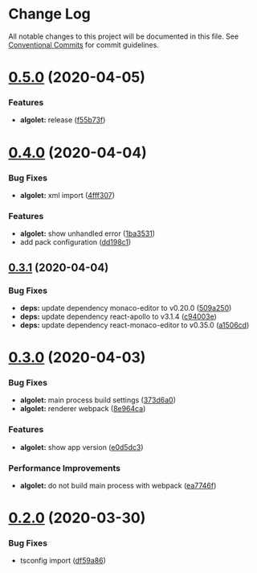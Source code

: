 # Change Log

All notable changes to this project will be documented in this file.
See [Conventional Commits](https://conventionalcommits.org) for commit guidelines.

# [0.5.0](https://github.com/dawlet-team/dawlet-poc/compare/v0.4.0...v0.5.0) (2020-04-05)


### Features

* **algolet:** release ([f55b73f](https://github.com/dawlet-team/dawlet-poc/commit/f55b73ffc9669ace95c8a2d375071488d2f1ca2a))





# [0.4.0](https://github.com/dawlet-team/dawlet-poc/compare/v0.3.1...v0.4.0) (2020-04-04)


### Bug Fixes

* **algolet:** xml import ([4fff307](https://github.com/dawlet-team/dawlet-poc/commit/4fff30728827a9cf56f36f20b4f2e6b6e4e14ba4))


### Features

* **algolet:** show unhandled error ([1ba3531](https://github.com/dawlet-team/dawlet-poc/commit/1ba35319c4e62e97ef2a8d5d552091fc07f36870))
* add pack configuration ([dd198c1](https://github.com/dawlet-team/dawlet-poc/commit/dd198c1fb90d330c92aa3b627819539a92edb82c))





## [0.3.1](https://github.com/dawlet-team/dawlet-poc/compare/v0.3.0...v0.3.1) (2020-04-04)


### Bug Fixes

* **deps:** update dependency monaco-editor to v0.20.0 ([509a250](https://github.com/dawlet-team/dawlet-poc/commit/509a2500ea0fe89301cb0fe688dcc8fa73b73f83))
* **deps:** update dependency react-apollo to v3.1.4 ([c94003e](https://github.com/dawlet-team/dawlet-poc/commit/c94003e463ddf0a965dd55b54553e8cf25afc4bf))
* **deps:** update dependency react-monaco-editor to v0.35.0 ([a1506cd](https://github.com/dawlet-team/dawlet-poc/commit/a1506cdb2b943b623f76c90f56698fdbe9107d8a))





# [0.3.0](https://github.com/dawlet-team/dawlet-poc/compare/v0.2.0...v0.3.0) (2020-04-03)


### Bug Fixes

* **algolet:** main process build settings ([373d6a0](https://github.com/dawlet-team/dawlet-poc/commit/373d6a08457d9fd1fb578d3bae10edec929f037c))
* **algolet:** renderer webpack ([8e964ca](https://github.com/dawlet-team/dawlet-poc/commit/8e964ca9af4511c3d1e6f8b1914fc284109a2449))


### Features

* **algolet:** show app version ([e0d5dc3](https://github.com/dawlet-team/dawlet-poc/commit/e0d5dc31e8435900b70108e834851c149fc9d390))


### Performance Improvements

* **algolet:** do not build main process with webpack ([ea7746f](https://github.com/dawlet-team/dawlet-poc/commit/ea7746fdc3bda59eef82790a8ed83276e3a674d6))





# [0.2.0](https://github.com/dawlet-team/dawlet-poc/compare/v0.1.0...v0.2.0) (2020-03-30)


### Bug Fixes

* tsconfig import ([df59a86](https://github.com/dawlet-team/dawlet-poc/commit/df59a861a45d9a7b87896bb1440a55945677ea57))
